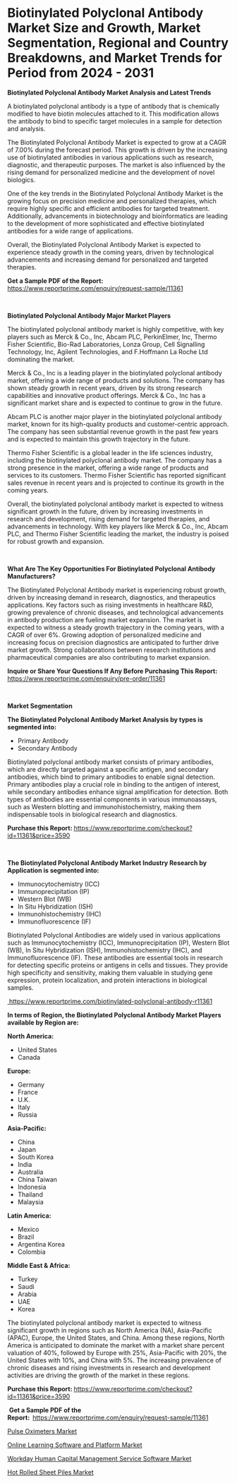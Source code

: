 <p><h1>Biotinylated Polyclonal Antibody Market Size and Growth, Market Segmentation, Regional and Country Breakdowns, and Market Trends for Period from 2024 -  2031</h1></p><p><strong>Biotinylated Polyclonal Antibody Market Analysis and Latest Trends</strong></p>
<p><p>A biotinylated polyclonal antibody is a type of antibody that is chemically modified to have biotin molecules attached to it. This modification allows the antibody to bind to specific target molecules in a sample for detection and analysis.</p><p>The Biotinylated Polyclonal Antibody Market is expected to grow at a CAGR of 7.00% during the forecast period. This growth is driven by the increasing use of biotinylated antibodies in various applications such as research, diagnostic, and therapeutic purposes. The market is also influenced by the rising demand for personalized medicine and the development of novel biologics.</p><p>One of the key trends in the Biotinylated Polyclonal Antibody Market is the growing focus on precision medicine and personalized therapies, which require highly specific and efficient antibodies for targeted treatment. Additionally, advancements in biotechnology and bioinformatics are leading to the development of more sophisticated and effective biotinylated antibodies for a wide range of applications.</p><p>Overall, the Biotinylated Polyclonal Antibody Market is expected to experience steady growth in the coming years, driven by technological advancements and increasing demand for personalized and targeted therapies.</p></p>
<p><strong>Get a Sample PDF of the Report:&nbsp;</strong> <a href="https://www.reportprime.com/enquiry/request-sample/11361">https://www.reportprime.com/enquiry/request-sample/11361</a></p>
<p>&nbsp;</p>
<p><strong>Biotinylated Polyclonal Antibody Major Market Players</strong></p>
<p><p>The biotinylated polyclonal antibody market is highly competitive, with key players such as Merck & Co., Inc, Abcam PLC, PerkinElmer, Inc, Thermo Fisher Scientific, Bio-Rad Laboratories, Lonza Group, Cell Signalling Technology, Inc, Agilent Technologies, and F.Hoffmann La Roche Ltd dominating the market.</p><p>Merck & Co., Inc is a leading player in the biotinylated polyclonal antibody market, offering a wide range of products and solutions. The company has shown steady growth in recent years, driven by its strong research capabilities and innovative product offerings. Merck & Co., Inc has a significant market share and is expected to continue to grow in the future.</p><p>Abcam PLC is another major player in the biotinylated polyclonal antibody market, known for its high-quality products and customer-centric approach. The company has seen substantial revenue growth in the past few years and is expected to maintain this growth trajectory in the future.</p><p>Thermo Fisher Scientific is a global leader in the life sciences industry, including the biotinylated polyclonal antibody market. The company has a strong presence in the market, offering a wide range of products and services to its customers. Thermo Fisher Scientific has reported significant sales revenue in recent years and is projected to continue its growth in the coming years.</p><p>Overall, the biotinylated polyclonal antibody market is expected to witness significant growth in the future, driven by increasing investments in research and development, rising demand for targeted therapies, and advancements in technology. With key players like Merck & Co., Inc, Abcam PLC, and Thermo Fisher Scientific leading the market, the industry is poised for robust growth and expansion.</p></p>
<p>&nbsp;</p>
<p><strong>What Are The Key Opportunities For Biotinylated Polyclonal Antibody Manufacturers?</strong></p>
<p><p>The Biotinylated Polyclonal Antibody market is experiencing robust growth, driven by increasing demand in research, diagnostics, and therapeutics applications. Key factors such as rising investments in healthcare R&D, growing prevalence of chronic diseases, and technological advancements in antibody production are fueling market expansion. The market is expected to witness a steady growth trajectory in the coming years, with a CAGR of over 6%. Growing adoption of personalized medicine and increasing focus on precision diagnostics are anticipated to further drive market growth. Strong collaborations between research institutions and pharmaceutical companies are also contributing to market expansion.</p></p>
<p><strong>Inquire or Share Your Questions If Any Before Purchasing This Report:</strong> <a href="https://www.reportprime.com/enquiry/pre-order/11361">https://www.reportprime.com/enquiry/pre-order/11361</a></p>
<p>&nbsp;</p>
<p><strong>Market Segmentation</strong></p>
<p><strong>The Biotinylated Polyclonal Antibody Market Analysis by types is segmented into:</strong></p>
<p><ul><li>Primary Antibody</li><li>Secondary Antibody</li></ul></p>
<p><p>Biotinylated polyclonal antibody market consists of primary antibodies, which are directly targeted against a specific antigen, and secondary antibodies, which bind to primary antibodies to enable signal detection. Primary antibodies play a crucial role in binding to the antigen of interest, while secondary antibodies enhance signal amplification for detection. Both types of antibodies are essential components in various immunoassays, such as Western blotting and immunohistochemistry, making them indispensable tools in biological research and diagnostics.</p></p>
<p><strong>Purchase this Report:&nbsp;</strong><a href="https://www.reportprime.com/checkout?id=11361&price=3590">https://www.reportprime.com/checkout?id=11361&price=3590</a></p>
<p>&nbsp;</p>
<p><strong>The Biotinylated Polyclonal Antibody Market Industry Research by Application is segmented into:</strong></p>
<p><ul><li>Immunocytochemistry (ICC)</li><li>Immunoprecipitation (IP)</li><li>Western Blot (WB)</li><li>In Situ Hybridization (ISH)</li><li>Immunohistochemistry (IHC)</li><li>Immunofluorescence (IF)</li></ul></p>
<p><p>Biotinylated Polyclonal Antibodies are widely used in various applications such as Immunocytochemistry (ICC), Immunoprecipitation (IP), Western Blot (WB), In Situ Hybridization (ISH), Immunohistochemistry (IHC), and Immunofluorescence (IF). These antibodies are essential tools in research for detecting specific proteins or antigens in cells and tissues. They provide high specificity and sensitivity, making them valuable in studying gene expression, protein localization, and protein interactions in biological samples.</p></p>
<p><a href="https://www.reportprime.com/biotinylated-polyclonal-antibody-r11361">&nbsp;https://www.reportprime.com/biotinylated-polyclonal-antibody-r11361</a></p>
<p><strong>In terms of Region, the Biotinylated Polyclonal Antibody Market Players available by Region are:</strong></p>
<p>
    <p> <strong> North America: </strong>
        <ul>
            <li>United States</li>
            <li>Canada</li>
        </ul>
        </p> 
    <p> <strong> Europe: </strong>
        <ul>
            <li>Germany</li>
            <li>France</li>
            <li>U.K.</li>
            <li>Italy</li>
            <li>Russia</li>
        </ul>
        </p> 
    <p> <strong> Asia-Pacific: </strong>
        <ul>
            <li>China</li>
            <li>Japan</li>
            <li>South Korea</li>
            <li>India</li>
            <li>Australia</li>
            <li>China Taiwan</li>
            <li>Indonesia</li>
            <li>Thailand</li>
            <li>Malaysia</li>
        </ul>
        </p> 
    <p> <strong> Latin America: </strong>
        <ul>
            <li>Mexico</li>
            <li>Brazil</li>
            <li>Argentina Korea</li>
            <li>Colombia</li>
        </ul>
        </p> 
    <p> <strong> Middle East & Africa: </strong>
        <ul>
            <li>Turkey</li>
            <li>Saudi</li>
            <li>Arabia</li>
            <li>UAE</li>
            <li>Korea</li>
        </ul>
    </p>
    </p>
<p><p>The biotinylated polyclonal antibody market is expected to witness significant growth in regions such as North America (NA), Asia-Pacific (APAC), Europe, the United States, and China. Among these regions, North America is anticipated to dominate the market with a market share percent valuation of 40%, followed by Europe with 25%, Asia-Pacific with 20%, the United States with 10%, and China with 5%. The increasing prevalence of chronic diseases and rising investments in research and development activities are driving the growth of the market in these regions.</p></p>
<p><strong>Purchase this Report: </strong><a href="https://www.reportprime.com/checkout?id=11361&price=3590">https://www.reportprime.com/checkout?id=11361&price=3590</a></p>
<p>&nbsp;<strong>Get a Sample PDF of the Report:&nbsp;&nbsp;</strong><a href="https://www.reportprime.com/enquiry/request-sample/11361">https://www.reportprime.com/enquiry/request-sample/11361</a></p>
<p><strong></strong></p>
<p><p><a href="https://www.linkedin.com/pulse/pulse-oximeters-market-key-successful-business-strategy-forecast-2mtvc?trackingId=i%2BaukROVEeHopLuEwrhNiQ%3D%3D">Pulse Oximeters Market</a></p><p><a href="https://github.com/Alonsoolds3wq1d81czn8rbol/Market-Research-Report-List-2/blob/main/online-learning-software-and-platform-market.md">Online Learning Software and Platform Market</a></p><p><a href="https://github.com/RickHolmes3/Market-Research-Report-List-4/blob/main/workday-human-capital-management-service-software-market.md">Workday Human Capital Management Service Software Market</a></p><p><a href="https://www.linkedin.com/pulse/hot-rolled-sheet-piles-market-size-trends-growth-outlook-forecasted-6jdsf?trackingId=4NTuV39cgNx6m0SkFllUMw%3D%3D">Hot Rolled Sheet Piles Market</a></p></p>